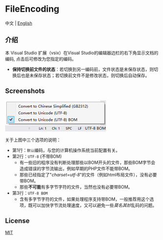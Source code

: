 ﻿# FileEncoding

中文 | [English](./README.md)

## 介绍
本 Visual Studio 扩展（vsix）在Visual Studio的编辑器边栏的右下角显示文档的编码, 点击后可修改为您指定的编码。

- **保持切换前文件的状态**：若切换到另一编码前，文件状态是未保存状态，则切换后也是未保存状态；若切换前文件不是修改状态，则切换后自动保存。

## Screenshots

![Preview](docs/screenshots/Preview.png?raw=true "Preview")

关于上图中三个选项的说明：
- 第1行：`默认`编码，与您的计算机操作系统当前配置有关。
- 第2行：`UTF-8` (不带BOM)
    - 有一些旧的程序没有判断处理那些以BOM开头的文件，那些BOM字节会造成错误的字节流输出，例如早期的PHP文件不能带BOM。
    - 那些已经指定了"*charset=utf-8*"的文件（例如html布局文件），没有必要带BOM。
    - 那些**不可能**有多字节字符的文件，当然也没有必要带BOM。
- 第3行：`UTF-8 BOM`
    - 含有多字节字符的文件，如果处理程序支持带BOM，一般推荐用这个选项，既可以加快字节流处理速度，又可以避免一些*莫名其妙*乱码的问题。

## License
[MIT](LICENSE.txt)